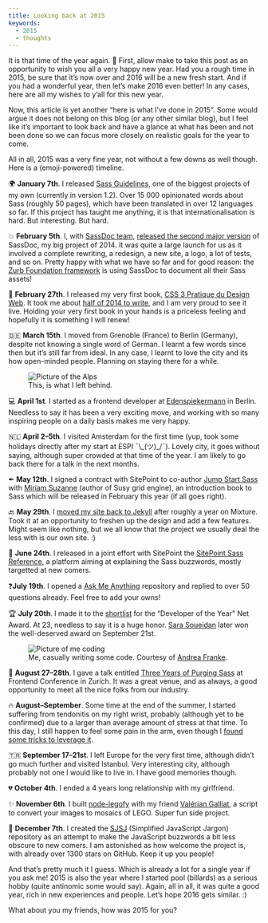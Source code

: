 ```yaml
---
title: Looking back at 2015
keywords:
  - 2015
  - thoughts
---
```


It is that time of the year again. 🎉 First, allow make to take this post as an opportunity to wish you all a very happy new year. Had you a rough time in 2015, be sure that it’s now over and 2016 will be a new fresh start. And if you had a wonderful year, then let’s make 2016 even better! In any cases, here are all my wishes to y’all for this new year.

Now, this article is yet another “here is what I’ve done in 2015”. Some would argue it does not belong on this blog (or any other similar blog), but I feel like it’s important to look back and have a glance at what has been and not been done so we can focus more closely on realistic goals for the year to come.

All in all, 2015 was a very fine year, not without a few downs as well though. Here is a (emoji-powered) timeline.

🌍 **January 7th**. I released [Sass Guidelines](https://sass-guidelin.es), one of the biggest projects of my own (currently in version 1.2). Over 15&nbsp;000 opinionated words about Sass (roughly 50 pages), which have been translated in over 12 languages so far. If this project has taught me anything, it is that internationalisation is hard. But interesting. But hard.

💥 **February 5th**. I, with [SassDoc team](http://sassdoc.com/about/), [released the second major version](https://www.sitepoint.com/sassdoc-2-shiny-streamy-octopus/) of SassDoc, my big project of 2014. It was quite a large launch for us as it involved a complete rewriting, a redesign, a new site, a logo, a lot of tests, and so on. Pretty happy with what we have so far and for good reason: the [Zurb Foundation framework](https://foundation.zurb.com/sites/docs/v/5.5.3/sass.html) is using SassDoc to document all their Sass assets!

📘 **February 27th**. I released my very first book, [CSS 3 Pratique du Design Web](https://www.amazon.fr/CSS3-Pratique-du-design-web/dp/2212678967). It took me about [half of 2014 to write](/2015/02/23/what-i-learnt-from-writing-a-book/), and I am very proud to see it live. Holding your very first book in your hands is a priceless feeling and hopefully it is something I will renew!

🇩🇪 **March 15th**. I moved from Grenoble (France) to Berlin (Germany), despite not knowing a single word of German. I learnt a few words since then but it’s still far from ideal. In any case, I learnt to love the city and its how open-minded people. Planning on staying there for a while.

<figure class="figure">
  <img src="/assets/images/looking-back-at-2015/alps.jpg" alt="Picture of the Alps" />
  <figcaption>This, is what I left behind.</figcaption>
</figure>

💻 **April 1st**. I started as a frontend developer at [Edenspiekermann](https://edenspiekermann.com) in Berlin. Needless to say it has been a very exciting move, and working with so many inspiring people on a daily basis makes me very happy.

🇳🇱 **April 2–5th**. I visited Amsterdam for the first time (yup, took some holidays directly after my start at ESPI ¯\\\_(ツ)\_/¯). Lovely city, it goes without saying, although super crowded at that time of the year. I am likely to go back there for a talk in the next months.

✒ **May 12th**. I signed a contract with SitePoint to co-author [Jump Start Sass](https://www.sitepoint.com/premium/books/jump-start-sass) with [Miriam Suzanne](https://twitter.com/mirisuzanne) (author of Susy grid engine), an introduction book to Sass which will be released in February this year (if all goes right).

🔙 **May 29th**. I [moved my site back to Jekyll](/2015/05/29/oh-jekyll-here-we-go-again/) after roughly a year on Mixture. Took it at an opportunity to freshen up the design and add a few features. Might seem like nothing, but we all know that the project we usually deal the less with is our own site. :)

📝 **June 24th**. I released in a joint effort with SitePoint the [SitePoint Sass Reference](https://www.sitepoint.com/introducing-the-sitepoint-sass-reference/), a platform aiming at explaining the Sass buzzwords, mostly targetted at new comers.

❓**July 19th**. I opened a [Ask Me Anything](/2015/07/19/ask-me-anything/) repository and replied to over 50 questions already. Feel free to add your owns!

🏆 **July 20th**. I made it to the [shortlist](https://www.edenspiekermann.com/blog/posts/net-awards-shortlist) for the “Developer of the Year” Net Award. At 23, needless to say it is a huge honor. [Sara Soueidan](https://sarasoueidan.com/blog/developer-of-the-year-2-15-net-award/) later won the well-deserved award on September 21st.

<figure class="figure">
<img src="/assets/images/looking-back-at-2015/coding.jpg" alt="Picture of me coding" />
<figcaption>Me, casually writing some code. Courtesy of <a href="https://twitter.com/franklyandrea">Andrea Franke</a>.</figcaption>
</figure>

🎤 **August 27–28th**. I gave a talk entitled [Three Years of Purging Sass](https://speakerdeck.com/kittygiraudel/three-years-of-purging-sass) at Frontend Conference in Zurich. It was a great venue, and as always, a good opportunity to meet all the nice folks from our industry.

🔥 **August–September**. Some time at the end of the summer, I started suffering from tendonitis on my right wrist, probably (although yet to be confirmed) due to a larger than average amount of stress at that time. To this day, I still happen to feel some pain in the arm, even though I [found some tricks to leverage it](/2015/12/02/dealing-with-tendonitis/).

🇹🇷 **September 17–21st**. I left Europe for the very first time, although didn’t go much further and visited Istanbul. Very interesting city, although probably not one I would like to live in. I have good memories though.

💔 **October 4th**. I ended a 4 years long relationship with my girlfriend.

✨ **November 6th**. I built [node-legofy](https://github.com/KittyGiraudel/node-legofy) with my friend [Valérian Galliat](https://twitter.com/valeriangalliat), a script to convert your images to mosaics of LEGO. Super fun side project.

💬 **December 7th**. I created the [SJSJ](/2015/12/07/introducing-sjsj/) (Simplified JavaScript Jargon) repository as an attempt to make the JavaScript buzzwords a bit less obscure to new comers. I am astonished as how welcome the project is, with already over 1300 stars on GitHub. Keep it up you people!

And that’s pretty much it I guess. Which is already a lot for a single year if you ask me! 2015 is also the year where I started pool (billards) as a serious hobby (quite antinomic some would say). Again, all in all, it was quite a good year, rich in new experiences and people. Let’s hope 2016 gets similar. :)

What about you my friends, how was 2015 for you?
